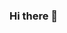 ### Hi there 👋

<!--
**Glitt3rGirl25/Glitt3rGirl25** is a ✨ _special_ ✨ repository because its `README.md` (this file) appears on your GitHub profile.

Here are some ideas to get you started:

- 🔭 I’m currently working on learning code for full stack development...
- 🌱 I’m currently learning code and crypto...
- 👯 I’m looking to collaborate on not sure yet...
- 🤔 I’m looking for help with learning as much as I can to master code...
- 💬 Ask me about @glittt3rgirl...
- 📫 How to reach me: glitt3rgirl25@gmail.com...
- 😄 Pronouns: she/her...
- ⚡ Fun fact: I'm the proud owner of 95.bitmap...
-->
